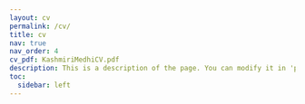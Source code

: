```yaml
---
layout: cv
permalink: /cv/
title: cv
nav: true
nav_order: 4
cv_pdf: KashmiriMedhiCV.pdf
description: This is a description of the page. You can modify it in 'pages/_cv.md'. You can also change or remove the top pdf download button.
toc:
  sidebar: left
---
```

